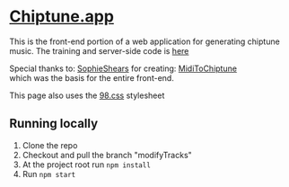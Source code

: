 # [Chiptune.app](https://www.chiptune.app)

This is the front-end portion of a web application for generating chiptune music. The training and server-side code is [here](https://github.com/pickles976/chiptune-ai)

Special thanks to: [SophieShears](https://github.com/SophieShears) 
for creating: [MidiToChiptune](https://sophieshears.github.io/MidiToChiptune/ )  
which was the basis for the entire front-end.

This page also uses the [98.css](https://jdan.github.io/98.css/) stylesheet

## Running locally

1. Clone the repo
2. Checkout and pull the branch "modifyTracks"
3. At the project root run
`
  npm install
`
3. Run
`
  npm start
`

